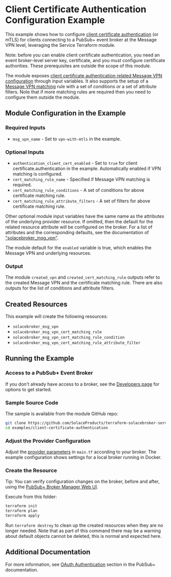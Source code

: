 # Client Certificate Authentication Configuration Example

This example shows how to configure [client certificate authentication](https://docs.solace.com/Security/Configuring-Client-Authentication.htm#Client-Cert) (or mTLS) for clients connecting to a PubSub+ event broker at the Message VPN level, leveraging the Service Terraform module.

Note: before you can enable client certificate authentication, you need an event broker-level server key, certificate, and you must configure certificate authorities. These prerequisites are outside the scope of this module.

The module exposes [client certificate authentication related Message VPN configuration](https://docs.solace.com/Security/Configuring-Client-Authentication.htm#Client-CERT-VPNs) through input variables. It also supports the setup of a [Message VPN matching](https://docs.solace.com/Security/Configuring-Client-Authentication.htm#Configur) rule with a set of conditions or a set of attribute filters. Note that if more matching rules are required then you need to configure them outside the module.

## Module Configuration in the Example

### Required Inputs

* `msg_vpn_name` - Set to `vpn-with-mtls` in the example.

### Optional Inputs

* `authentication_client_cert_enabled` - Set to `true` for client certificate.authentication in the example. Automatically enabled if VPN matching is configured.
* `cert_matching_rule_name` - Specified if Message VPN matching is required.
* `cert_matching_rule_conditions` - A set of conditions for above certificate matching rule.
* `cert_matching_rule_attribute_filters` - A set of filters for above certificate matching rule.

Other optional module input variables have the same name as the attributes of the underlying provider resource. If omitted, then the default for the related resource attribute will be configured on the broker. For a list of attributes and the corresponding defaults, see the documentation of ["solacebroker_msg_vpn"](https://registry.terraform.io/providers/SolaceProducts/solacebroker/latest/docs/resources/msg_vpn#optional).

The module default for the `enabled` variable is true, which enables the Message VPN and underlying resources.

### Output

The module `created_vpn` and `created_cert_matching_rule` outputs refer to the created Message VPN and the certificate matching rule. There are also outputs for the list of conditions and attribute filters.

## Created Resources

This example will create the following resources:

* `solacebroker_msg_vpn`
* `solacebroker_msg_vpn_cert_matching_rule`
* `solacebroker_msg_vpn_cert_matching_rule_condition`
* `solacebroker_msg_vpn_cert_matching_rule_attribute_filter`

## Running the Example

### Access to a PubSub+ Event Broker

If you don't already have access to a broker, see the [Developers page](https://www.solace.dev/) for options to get started.

### Sample Source Code

The sample is available from the module GitHub repo:

```bash
git clone https://github.com/SolaceProducts/terraform-solacebroker-service.git
cd examples/client-certificate-authentication
```

### Adjust the Provider Configuration

Adjust the [provider parameters](https://registry.terraform.io/providers/SolaceProducts/solacebroker/latest/docs#schema) in `main.tf` according to your broker. The example configuration shows settings for a local broker running in Docker.

### Create the Resource

Tip: You can verify configuration changes on the broker, before and after, using the [PubSub+ Broker Manager Web UI](https://docs.solace.com/Admin/Broker-Manager/PubSub-Manager-Overview.htm).

Execute from this folder:

```bash
terraform init
terraform plan
terraform apply
```

Run `terraform destroy` to clean up the created resources when they are no longer needed. Note that as part of this command there may be a warning about default objects cannot be deleted, this is normal and expected here.

## Additional Documentation

For more information, see [OAuth Authentication](https://docs.solace.com/Security/Configuring-Client-Authentication.htm#OAuth) section in the PubSub+ documentation.
